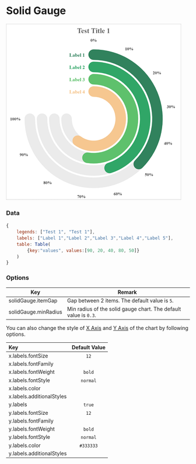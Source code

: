# Solid Gauge

![Sample Solid Gauge Chart](images/solidGauge.png)

### Data

```javascript
{
    legends: ["Test 1", "Test 1"],
    labels: ["Label 1","Label 2","Label 3","Label 4","Label 5"],
    table: Table(
        {key:"values", values:[90, 20, 40, 80, 50]}
    )
}
```

### Options

| Key                  | Remark                                                       |
| -------------------- | ------------------------------------------------------------ |
| solidGauge.itemGap   | Gap between 2 items. The default value is `5`.               |
| solidGauge.minRadius | Min radius of the solid gauge chart. The default value is `0.3`. |

You can also change the style of [X Axis](axes.md?id=x-axis) and [Y Axis](axes.md?id=y-axis) of the chart by following options.

| Key | Default Value |
|:-|:-:|
| x.labels.fontSize | `12` |
| x.labels.fontFamily |  |
| x.labels.fontWeight | `bold` |
| x.labels.fontStyle | `normal` |
| x.labels.color |  |
| x.labels.additionalStyles |  |
| y.labels | `true` |
| y.labels.fontSize | `12` |
| y.labels.fontFamily |  |
| y.labels.fontWeight | `bold` |
| y.labels.fontStyle | `normal` |
| y.labels.color | `#333333` |
| y.labels.additionalStyles |  |
